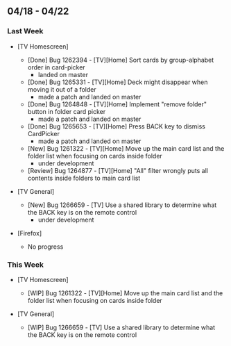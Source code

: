 ## 04/18 - 04/22 ##

### Last Week ###

* [TV Homescreen]
    - [Done] Bug 1262394 - [TV][Home] Sort cards by group-alphabet order in card-picker
        - landed on master
    - [Done] Bug 1265331 - [TV][Home] Deck might disappear when moving it out of a folder
        - made a patch and landed on master
    - [Done] Bug 1264848 - [TV][Home] Implement "remove folder" button in folder card picker
        - made a patch and landed on master
    - [Done] Bug 1265653 - [TV][Home] Press BACK key to dismiss CardPicker
        - made a patch and landed on master
    - [New] Bug 1261322 - [TV][Home] Move up the main card list and the folder list when focusing on cards inside folder
        - under development
    - [Review] Bug 1264877 - [TV][Home] "All" filter wrongly puts all contents inside folders to main card list

* [TV General]
    - [New] Bug 1266659 - [TV] Use a shared library to determine what the BACK key is on the remote control
        - under development

* [Firefox]
    - No progress

### This Week ###

* [TV Homescreen]
    - [WIP] Bug 1261322 - [TV][Home] Move up the main card list and the folder list when focusing on cards inside folder

* [TV General]
    - [WIP] Bug 1266659 - [TV] Use a shared library to determine what the BACK key is on the remote control
